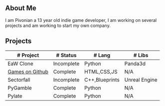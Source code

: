 ## About Me
I am Pivonian a 13 year old indie game developer, I am working on several projects and am working to start my own company.


## Projects

|# Project     |# Status     |# Lang     |# Libs     |
|------------|-----------|---------|---------|
|EaW Clone   |Incomplete |Python   |Panda3d  |
|[Games on Github](https://pivonian.github.io/gamesongithub/)   |Complete |HTML,CSS,JS   |N/A  |
|Sectorfall   |Incomplete |C++,Blueprints   |Unreal Engine  |
|PyGamble   |Complete |Python   |N/A  |
|Pylate   |Complete |Python   |N/A  |

